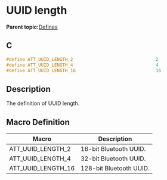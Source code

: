 # UUID length

**Parent topic:**[Defines](GUID-F7CF3BA1-36B6-40A6-9257-19D4863812CA.md)

## C

```c
#define ATT_UUID_LENGTH_2                               2
#define ATT_UUID_LENGTH_4                               4
#define ATT_UUID_LENGTH_16                              16
```

## Description

The definition of UUID length.

## Macro Definition

|Macro|Description|
|-----|-----------|
|ATT\_UUID\_LENGTH\_2|16-bit Bluetooth UUID.|
|ATT\_UUID\_LENGTH\_4|32-bit Bluetooth UUID.|
|ATT\_UUID\_LENGTH\_16|128-bit Bluetooth UUID.|

